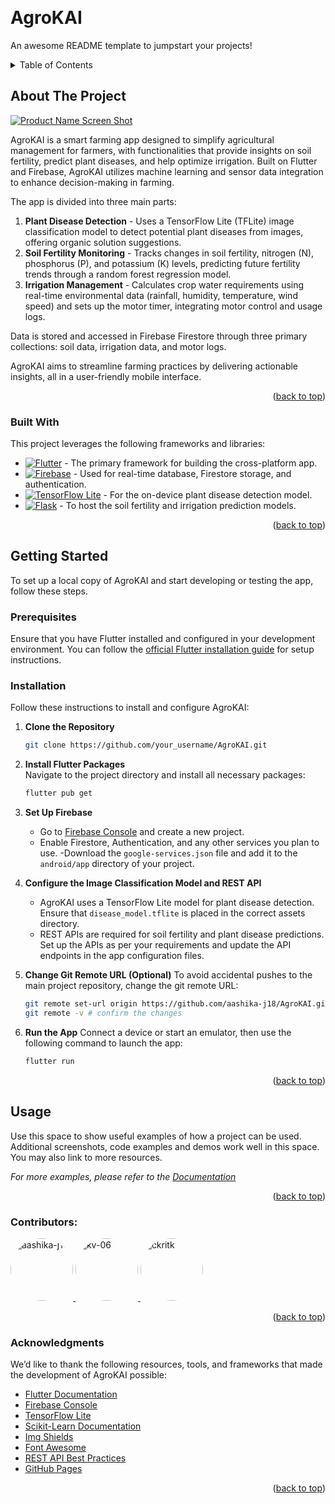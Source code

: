 <!-- Improved compatibility of back to top link: See: https://github.com/othneildrew/Best-README-Template/pull/73 -->
<a id="readme-top"></a>
<!--
*** Thanks for checking out the Best-README-Template. If you have a suggestion
*** that would make this better, please fork the repo and create a pull request
*** or simply open an issue with the tag "enhancement".
*** Don't forget to give the project a star!
*** Thanks again! Now go create something AMAZING! :D
-->



<!-- PROJECT SHIELDS -->
<!--
*** I'm using markdown "reference style" links for readability.
*** Reference links are enclosed in brackets [ ] instead of parentheses ( ).
*** See the bottom of this document for the declaration of the reference variables
*** for contributors-url, forks-url, etc. This is an optional, concise syntax you may use.
*** https://www.markdownguide.org/basic-syntax/#reference-style-links
-->



<!-- PROJECT LOGO -->
<br />
<div>

  <h1>AgroKAI</h1>

  <p>
    An awesome README template to jumpstart your projects!
    <br />
  </p>
</div>



<!-- TABLE OF CONTENTS -->
<details>
  <summary>Table of Contents</summary>
  <ol>
    <li>
      <a href="#about-the-project">About The Project</a>
      <ul>
        <li><a href="#built-with">Built With</a></li>
      </ul>
    </li>
    <li>
      <a href="#getting-started">Getting Started</a>
      <ul>
        <li><a href="#prerequisites">Prerequisites</a></li>
        <li><a href="#installation">Installation</a></li>
      </ul>
    </li>
    <li><a href="#usage">Usage</a></li>
    <li><a href="#roadmap">Roadmap</a></li>
    <li><a href="#contributing">Contributing</a></li>
    <li><a href="#license">License</a></li>
    <li><a href="#contact">Contact</a></li>
    <li><a href="#acknowledgments">Acknowledgments</a></li>
  </ol>
</details>

## About The Project

[![Product Name Screen Shot][product-screenshot]](https://example.com)

AgroKAI is a smart farming app designed to simplify agricultural management for farmers, with functionalities that provide insights on soil fertility, predict plant diseases, and help optimize irrigation. Built on Flutter and Firebase, AgroKAI utilizes machine learning and sensor data integration to enhance decision-making in farming. 

The app is divided into three main parts:
1. **Plant Disease Detection** - Uses a TensorFlow Lite (TFLite) image classification model to detect potential plant diseases from images, offering organic solution suggestions.
2. **Soil Fertility Monitoring** - Tracks changes in soil fertility, nitrogen (N), phosphorus (P), and potassium (K) levels, predicting future fertility trends through a random forest regression model.
3. **Irrigation Management** - Calculates crop water requirements using real-time environmental data (rainfall, humidity, temperature, wind speed) and sets up the motor timer, integrating motor control and usage logs.

Data is stored and accessed in Firebase Firestore through three primary collections: soil data, irrigation data, and motor logs.

AgroKAI aims to streamline farming practices by delivering actionable insights, all in a user-friendly mobile interface.
  
<p align="right">(<a href="#readme-top">back to top</a>)</p>


### Built With

This project leverages the following frameworks and libraries:

* [![Flutter][Flutter.dev]][Flutter-url] - The primary framework for building the cross-platform app.
* [![Firebase][Firebase.com]][Firebase-url] - Used for real-time database, Firestore storage, and authentication.
* [![TensorFlow Lite][TFLite]][TFLite-url] - For the on-device plant disease detection model.
* [![Flask][Flask]][Flask-url] - To host the soil fertility and irrigation prediction models.

<p align="right">(<a href="#readme-top">back to top</a>)</p>

<!-- MARKDOWN LINKS & IMAGES -->
[Flutter.dev]: https://img.shields.io/badge/Flutter-02569B?style=for-the-badge&logo=flutter&logoColor=white
[Flutter-url]: https://flutter.dev/
[Firebase.com]: https://img.shields.io/badge/Firebase-FFCA28?style=for-the-badge&logo=firebase&logoColor=white
[Firebase-url]: https://firebase.google.com/
[TFLite]: https://img.shields.io/badge/TensorFlow_Lite-FF6F00?style=for-the-badge&logo=tensorflow&logoColor=white
[TFLite-url]: https://www.tensorflow.org/lite
[Flask]: https://img.shields.io/badge/Flask-000000?style=for-the-badge&logo=flask&logoColor=white
[Flask-url]: https://flask.palletsprojects.com/


<!-- GETTING STARTED -->
## Getting Started

To set up a local copy of AgroKAI and start developing or testing the app, follow these steps.

### Prerequisites

Ensure that you have Flutter installed and configured in your development environment. You can follow the [official Flutter installation guide](https://flutter.dev/docs/get-started/install) for setup instructions.

### Installation

Follow these instructions to install and configure AgroKAI:

1. **Clone the Repository**
   ```sh
   git clone https://github.com/your_username/AgroKAI.git
   ```

2. **Install Flutter Packages**  
   Navigate to the project directory and install all necessary packages:
   ```sh
   flutter pub get
   ```

3. **Set Up Firebase**
   - Go to [Firebase Console](https://firebase.google.com/) and create a new project.
   - Enable Firestore, Authentication, and any other services you plan to use.
   -Download the `google-services.json` file and add it to the `android/app` directory of your project. 

4. **Configure the Image Classification Model and REST API**
   - AgroKAI uses a TensorFlow Lite model for plant disease detection. Ensure that `disease_model.tflite` is placed in the correct assets directory.
   - REST APIs are required for soil fertility and plant disease predictions. Set up the APIs as per your requirements and update the API endpoints in the app configuration files.

5. **Change Git Remote URL (Optional)**
   To avoid accidental pushes to the main project repository, change the git remote URL:
   ```sh
   git remote set-url origin https://github.com/aashika-j18/AgroKAI.git
   git remote -v # confirm the changes
   ```

6. **Run the App**
   Connect a device or start an emulator, then use the following command to launch the app:
   ```sh
   flutter run
   ```

<p align="right">(<a href="#readme-top">back to top</a>)</p>



<!-- USAGE EXAMPLES -->
## Usage

Use this space to show useful examples of how a project can be used. Additional screenshots, code examples and demos work well in this space. You may also link to more resources.

_For more examples, please refer to the [Documentation](https://example.com)_

<p align="right">(<a href="#readme-top">back to top</a>)</p>






### Contributors:
 
<a href="https://github.com/aashika-j18">
  <img src="https://avatars.githubusercontent.com/aashika-j18?v=4" width="100px" height="100px" style="border-radius: 50%;" alt="aashika-j18" />
</a>  
<a href="https://github.com/kv-06">
  <img src="https://avatars.githubusercontent.com/kv-06?v=4" width="100px" height="100px" style="border-radius: 50%;" alt="kv-06" />
</a>  
<a href="https://github.com/ckritk">
  <img src="https://avatars.githubusercontent.com/ckritk?v=4" width="100px" height="100px" style="border-radius: 50%;" alt="ckritk" />
</a> 

<p align="right">(<a href="#readme-top">back to top</a>)</p>




### Acknowledgments  
We’d like to thank the following resources, tools, and frameworks that made the development of AgroKAI possible:

- [Flutter Documentation](https://flutter.dev/docs) 
- [Firebase Console](https://firebase.google.com/) 
- [TensorFlow Lite](https://www.tensorflow.org/lite) 
- [Scikit-Learn Documentation](https://scikit-learn.org/stable/documentation.html) 
- [Img Shields](https://shields.io/)  
- [Font Awesome](https://fontawesome.com/)  
- [REST API Best Practices](https://restfulapi.net/) 
- [GitHub Pages](https://pages.github.com/) 

<p align="right">(<a href="#readme-top">back to top</a>)</p>



<!-- MARKDOWN LINKS & IMAGES -->
<!-- https://www.markdownguide.org/basic-syntax/#reference-style-links -->
[contributors-shield]: https://img.shields.io/github/contributors/othneildrew/Best-README-Template.svg?style=for-the-badge
[contributors-url]: https://github.com/othneildrew/Best-README-Template/graphs/contributors
[forks-shield]: https://img.shields.io/github/forks/othneildrew/Best-README-Template.svg?style=for-the-badge
[forks-url]: https://github.com/othneildrew/Best-README-Template/network/members
[stars-shield]: https://img.shields.io/github/stars/othneildrew/Best-README-Template.svg?style=for-the-badge
[stars-url]: https://github.com/othneildrew/Best-README-Template/stargazers
[issues-shield]: https://img.shields.io/github/issues/othneildrew/Best-README-Template.svg?style=for-the-badge
[issues-url]: https://github.com/othneildrew/Best-README-Template/issues
[license-shield]: https://img.shields.io/github/license/othneildrew/Best-README-Template.svg?style=for-the-badge
[license-url]: https://github.com/othneildrew/Best-README-Template/blob/master/LICENSE.txt
[linkedin-shield]: https://img.shields.io/badge/-LinkedIn-black.svg?style=for-the-badge&logo=linkedin&colorB=555
[linkedin-url]: https://linkedin.com/in/othneildrew
[product-screenshot]: images/screenshot.png
[Next.js]: https://img.shields.io/badge/next.js-000000?style=for-the-badge&logo=nextdotjs&logoColor=white
[Next-url]: https://nextjs.org/
[React.js]: https://img.shields.io/badge/React-20232A?style=for-the-badge&logo=react&logoColor=61DAFB
[React-url]: https://reactjs.org/
[Vue.js]: https://img.shields.io/badge/Vue.js-35495E?style=for-the-badge&logo=vuedotjs&logoColor=4FC08D
[Vue-url]: https://vuejs.org/
[Angular.io]: https://img.shields.io/badge/Angular-DD0031?style=for-the-badge&logo=angular&logoColor=white
[Angular-url]: https://angular.io/
[Svelte.dev]: https://img.shields.io/badge/Svelte-4A4A55?style=for-the-badge&logo=svelte&logoColor=FF3E00
[Svelte-url]: https://svelte.dev/
[Laravel.com]: https://img.shields.io/badge/Laravel-FF2D20?style=for-the-badge&logo=laravel&logoColor=white
[Laravel-url]: https://laravel.com
[Bootstrap.com]: https://img.shields.io/badge/Bootstrap-563D7C?style=for-the-badge&logo=bootstrap&logoColor=white
[Bootstrap-url]: https://getbootstrap.com
[JQuery.com]: https://img.shields.io/badge/jQuery-0769AD?style=for-the-badge&logo=jquery&logoColor=white
[JQuery-url]: https://jquery.com 
